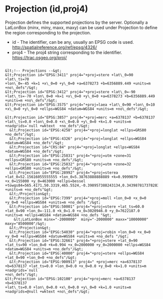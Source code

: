 Projection (id,proj4)
=====================

Projection defines the supported projections by the server. Optionally a
LatLonBox (minx, miny, maxx, maxy) can be used under Projection to
define the region corresponding to the projection.

-   id - The identifier, can be any, usually an EPSG code is used.
    http://spatialreference.org/ref/epsg/4326/
-   proj4 - The proj4 string corresponding to the identifier.
    https://trac.osgeo.org/proj/

```

&lt;!-- Projections --&gt;
&lt;Projection id="EPSG:3411" proj4="+proj=stere +lat\_0=90 +lat\_ts=70
+lon\_0=-45 +k=1 +x\_0=0 +y\_0=0 +a=6378273 +b=6356889.449 +units=m
+no\_defs"/&gt;
&lt;Projection id="EPSG:3412" proj4="+proj=stere +lat\_0=-90
+lat\_ts=-70 +lon\_0=0 +k=1 +x\_0=0 +y\_0=0 +a=6378273 +b=6356889.449
+units=m +no\_defs"/&gt;
&lt;Projection id="EPSG:3575" proj4="+proj=laea +lat\_0=90 +lon\_0=10
+x\_0=0 +y\_0=0 +ellps=WGS84 +datum=WGS84 +units=m +no\_defs"/&gt;

&lt;Projection id="EPSG:3857" proj4="+proj=merc +a=6378137 +b=6378137
+lat\_ts=0.0 +lon\_0=0.0 +x\_0=0.0 +y\_0=0 +k=1.0 +units=m
+nadgrids=`null +wktext  +no_defs"/&gt;
  &lt;Projection id="EPSG:4258" proj4="+proj=longlat +ellps=GRS80 +no_defs"/&gt;
  &lt;Projection id="EPSG:4326" proj4="+proj=longlat +ellps=WGS84 +datum=WGS84 +no_defs"/&gt;
  &lt;Projection id="CRS:84" proj4="+proj=longlat +ellps=WGS84 +datum=WGS84 +no_defs"/&gt;
  &lt;Projection id="EPSG:25831" proj4="+proj=utm +zone=31 +ellps=GRS80 +units=m +no_defs"/&gt;
  &lt;Projection id="EPSG:25832" proj4="+proj=utm +zone=32 +ellps=GRS80 +units=m +no_defs"/&gt;
  &lt;Projection id="EPSG:28992" proj4="+proj=sterea +lat_0=52.15616055555555 +lon_0=5.38763888888889 +k=0.9999079 +x_0=155000 +y_0=463000 +ellps=bessel +towgs84=565.4171,50.3319,465.5524,-0.398957388243134,0.343987817378283,-1.87740163998045,4.0725 +units=m +no_defs"&gt;
  &lt;/Projection&gt;
  &lt;Projection id="EPSG:7399" proj4="+proj=moll +lon_0=0 +x_0=0 +y_0=0 +ellps=WGS84 +units=m +no_defs "/&gt;
  &lt;Projection id="EPSG:50001" proj4="+proj=stere +lat_ts=60.0 +lat_0=90 +lon_0=-111.0 +k_0=1.0 +x_0=3020946.0 +y_0=7622187.0 +units=m +ellps=WGS84 +datum=WGS84 +no_defs "&gt;
    &lt;LatLonBox minx="-2000000"  miny="-2000000" maxx="10000000" maxy="8500000"/&gt;
  &lt;/Projection&gt;
  &lt;Projection id="EPSG:54030" proj4="+proj=robin +lon_0=0 +x_0=0 +y_0=0 +ellps=WGS84 +datum=WGS84 +units=m +no_defs "/&gt;
  &lt;Projection id="EPSG:32661" proj4="+proj=stere +lat_0=90 +lat_ts=90 +lon_0=0 +k=0.994 +x_0=2000000 +y_0=2000000 +ellps=WGS84 +datum=WGS84 +units=m +no_defs"/&gt;
  &lt;Projection id="EPSG:40000" proj4="+proj=stere +ellps=WGS84 +lat_0=90 +lon_0=0 +no_defs"/&gt;
  &lt;Projection id="EPSG:900913" proj4=" +proj=merc +a=6378137 +b=6378137 +lat_ts=0.0 +lon_0=0.0 +x_0=0.0 +y_0=0 +k=1.0 +units=m +nadgrids=`null
+no\_defs"/&gt;
&lt;Projection id="EPSG:102100" proj4="+proj=merc +a=6378137 +b=6378137
+lat\_ts=0.0 +lon\_0=0.0 +x\_0=0.0 +y\_0=0 +k=1.0 +units=m
+nadgrids=@null +wktext +no\_defs"/&gt;
```
